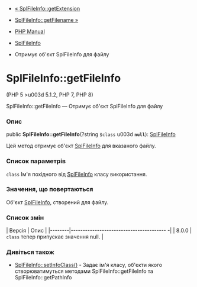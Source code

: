 - [« SplFileInfo::getExtension](splfileinfo.getextension.md)
- [SplFileInfo::getFilename »](splfileinfo.getfilename.md)

- [PHP Manual](index.md)
- [SplFileInfo](class.splfileinfo.md)
- Отримує об'єкт SplFileInfo для файлу

# SplFileInfo::getFileInfo

(PHP 5 \>u003d 5.1.2, PHP 7, PHP 8)

SplFileInfo::getFileInfo — Отримує об'єкт SplFileInfo для файлу

### Опис

public **SplFileInfo::getFileInfo**(?string `$class` u003d **`null`**):
[SplFileInfo](class.splfileinfo.md)

Цей метод отримує об'єкт [SplFileInfo](class.splfileinfo.md) для
вказаного файлу.

### Список параметрів

`class`
Ім'я похідного від [SplFileInfo](class.splfileinfo.md) класу
використання.

### Значення, що повертаються

Об'єкт [SplFileInfo](class.splfileinfo.md), створений для файлу.

### Список змін

| Версія | Опис |
|--------|---------------------------------------- -|
| 8.0.0 | `class` тепер припускає значення null. |

### Дивіться також

- [SplFileInfo::setInfoClass()](splfileinfo.setinfoclass.md) -
Задає ім'я класу, об'єкти якого створюватимуться методами
SplFileInfo::getFileInfo та SplFileInfo::getPathInfo
